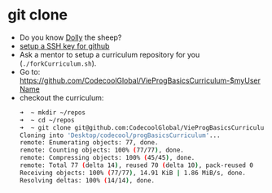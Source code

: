 # git clone 

* Do you know [Dolly](https://en.wikipedia.org/wiki/Dolly_(sheep)) the sheep?
* [setup a SSH key for github](https://tecadmin.net/adding-a-new-ssh-key-in-github/)
* Ask a mentor to setup a curriculum repository for you (`./forkCurriculum.sh`). 
* Go to: https://github.com/CodecoolGlobal/VieProgBasicsCurriculum-$myUserName
* checkout the curriculum:
    ```sh
    ➜  ~ mkdir ~/repos
    ➜  ~ cd ~/repos
    ➜  ~ git clone git@github.com:CodecoolGlobal/VieProgBasicsCurriculum-uzak.git progBasicsCurriculum
    Cloning into 'Desktop/codecool/progBasicsCurriculum'...
    remote: Enumerating objects: 77, done.
    remote: Counting objects: 100% (77/77), done.
    remote: Compressing objects: 100% (45/45), done.
    remote: Total 77 (delta 14), reused 70 (delta 10), pack-reused 0
    Receiving objects: 100% (77/77), 14.91 KiB | 1.86 MiB/s, done.
    Resolving deltas: 100% (14/14), done.
    ```
